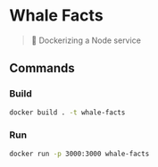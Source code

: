 # Whale Facts

> 🐳 Dockerizing a Node service

## Commands

### Build

```sh
docker build . -t whale-facts
```

### Run

```sh
docker run -p 3000:3000 whale-facts
```
